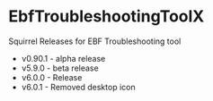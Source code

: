 # EbfTroubleshootingToolX
Squirrel Releases for EBF Troubleshooting tool

* v0.90.1 - alpha release
* v5.9.0 - beta release
* v6.0.0 - Release
* v6.0.1 - Removed desktop icon
